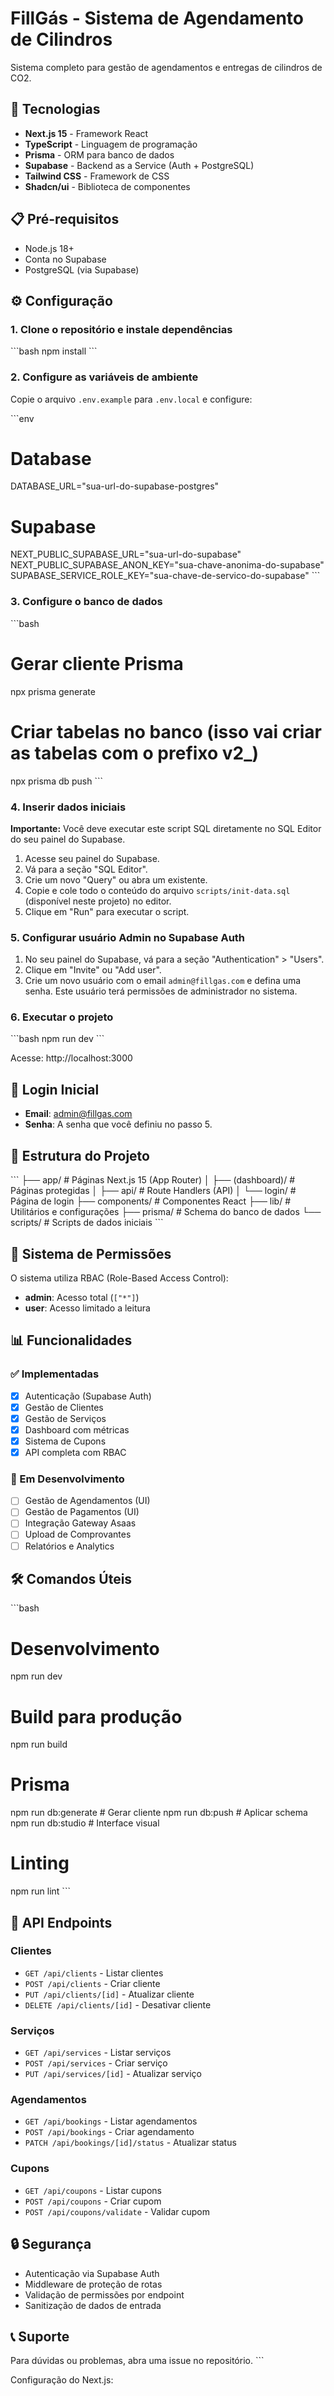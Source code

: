 # FillGás - Sistema de Agendamento de Cilindros

Sistema completo para gestão de agendamentos e entregas de cilindros de CO2.

## 🚀 Tecnologias

- **Next.js 15** - Framework React
- **TypeScript** - Linguagem de programação
- **Prisma** - ORM para banco de dados
- **Supabase** - Backend as a Service (Auth + PostgreSQL)
- **Tailwind CSS** - Framework de CSS
- **Shadcn/ui** - Biblioteca de componentes

## 📋 Pré-requisitos

- Node.js 18+ 
- Conta no Supabase
- PostgreSQL (via Supabase)

## ⚙️ Configuração

### 1. Clone o repositório e instale dependências

\`\`\`bash
npm install
\`\`\`

### 2. Configure as variáveis de ambiente

Copie o arquivo `.env.example` para `.env.local` e configure:

\`\`\`env
# Database
DATABASE_URL="sua-url-do-supabase-postgres"

# Supabase
NEXT_PUBLIC_SUPABASE_URL="sua-url-do-supabase"
NEXT_PUBLIC_SUPABASE_ANON_KEY="sua-chave-anonima-do-supabase"
SUPABASE_SERVICE_ROLE_KEY="sua-chave-de-servico-do-supabase"
\`\`\`

### 3. Configure o banco de dados

\`\`\`bash
# Gerar cliente Prisma
npx prisma generate

# Criar tabelas no banco (isso vai criar as tabelas com o prefixo v2_)
npx prisma db push
\`\`\`

### 4. Inserir dados iniciais

**Importante:** Você deve executar este script SQL diretamente no SQL Editor do seu painel do Supabase.

1.  Acesse seu painel do Supabase.
2.  Vá para a seção "SQL Editor".
3.  Crie um novo "Query" ou abra um existente.
4.  Copie e cole todo o conteúdo do arquivo `scripts/init-data.sql` (disponível neste projeto) no editor.
5.  Clique em "Run" para executar o script.

### 5. Configurar usuário Admin no Supabase Auth

1.  No seu painel do Supabase, vá para a seção "Authentication" > "Users".
2.  Clique em "Invite" ou "Add user".
3.  Crie um novo usuário com o email `admin@fillgas.com` e defina uma senha. Este usuário terá permissões de administrador no sistema.

### 6. Executar o projeto

\`\`\`bash
npm run dev
\`\`\`

Acesse: http://localhost:3000

## 👤 Login Inicial

- **Email**: admin@fillgas.com
- **Senha**: A senha que você definiu no passo 5.

## 📁 Estrutura do Projeto

\`\`\`
├── app/                    # Páginas Next.js 15 (App Router)
│   ├── (dashboard)/       # Páginas protegidas
│   ├── api/               # Route Handlers (API)
│   └── login/             # Página de login
├── components/            # Componentes React
├── lib/                   # Utilitários e configurações
├── prisma/               # Schema do banco de dados
└── scripts/              # Scripts de dados iniciais
\`\`\`

## 🔐 Sistema de Permissões

O sistema utiliza RBAC (Role-Based Access Control):

- **admin**: Acesso total (`["*"]`)
- **user**: Acesso limitado a leitura

## 📊 Funcionalidades

### ✅ Implementadas
- [x] Autenticação (Supabase Auth)
- [x] Gestão de Clientes
- [x] Gestão de Serviços  
- [x] Dashboard com métricas
- [x] Sistema de Cupons
- [x] API completa com RBAC

### 🚧 Em Desenvolvimento
- [ ] Gestão de Agendamentos (UI)
- [ ] Gestão de Pagamentos (UI)
- [ ] Integração Gateway Asaas
- [ ] Upload de Comprovantes
- [ ] Relatórios e Analytics

## 🛠️ Comandos Úteis

\`\`\`bash
# Desenvolvimento
npm run dev

# Build para produção
npm run build

# Prisma
npm run db:generate    # Gerar cliente
npm run db:push       # Aplicar schema
npm run db:studio     # Interface visual

# Linting
npm run lint
\`\`\`

## 📝 API Endpoints

### Clientes
- `GET /api/clients` - Listar clientes
- `POST /api/clients` - Criar cliente
- `PUT /api/clients/[id]` - Atualizar cliente
- `DELETE /api/clients/[id]` - Desativar cliente

### Serviços
- `GET /api/services` - Listar serviços
- `POST /api/services` - Criar serviço
- `PUT /api/services/[id]` - Atualizar serviço

### Agendamentos
- `GET /api/bookings` - Listar agendamentos
- `POST /api/bookings` - Criar agendamento
- `PATCH /api/bookings/[id]/status` - Atualizar status

### Cupons
- `GET /api/coupons` - Listar cupons
- `POST /api/coupons` - Criar cupom
- `POST /api/coupons/validate` - Validar cupom

## 🔒 Segurança

- Autenticação via Supabase Auth
- Middleware de proteção de rotas
- Validação de permissões por endpoint
- Sanitização de dados de entrada

## 📞 Suporte

Para dúvidas ou problemas, abra uma issue no repositório.
\`\`\`

Configuração do Next.js:
